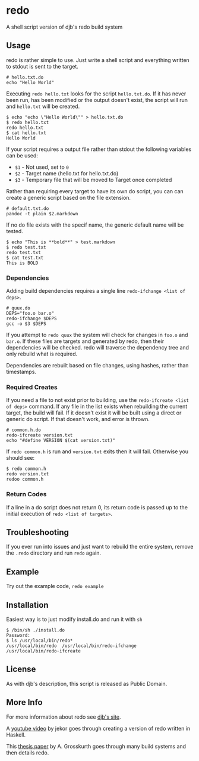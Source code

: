 # redo
A shell script version of djb's redo build system

## Usage

redo is rather simple to use. Just write a shell script and everything written
to stdout is sent to the target.

    # hello.txt.do
    echo "Hello World"

Executing `redo hello.txt` looks for the script `hello.txt.do`. If it has never been
run, has been modified or the output doesn't exist, the script will run and
`hello.txt` will be created.

    $ echo "echo \"Hello World\"" > hello.txt.do
    $ redo hello.txt
    redo hello.txt
    $ cat hello.txt
    Hello World

If your script requires a output file rather than stdout the following variables
can be used:

  - `$1` - Not used, set to `0`
  - `$2` - Target name (hello.txt for hello.txt.do)
  - `$3` - Temporary file that will be moved to Target once completed

Rather than requiring every target to have its own do script, you can can
create a generic script based on the file extension.

    # default.txt.do
    pandoc -t plain $2.markdown

If no do file exists with the specif name, the generic default name will be tested.

    $ echo "This is **bold**" > test.markdown
    $ redo test.txt
    redo test.txt
    $ cat test.txt
    This is BOLD

### Dependencies

Adding build dependencies requires a single line `redo-ifchange <list of deps>`.

    # quux.do
    DEPS="foo.o bar.o"
    redo-ifchange $DEPS
    gcc -o $3 $DEPS

If you attempt to `redo quux` the system will check for changes in `foo.o` and
`bar.o`. If these files are targets and generated by redo, then their
dependencies will be checked. redo will traverse the dependency tree and only
rebuild what is required.

Dependencies are rebuilt based on file changes, using hashes, rather than timestamps.

### Required Creates

If you need a file to not exist prior to building, use the
`redo-ifcreate <list of deps>` command. If any file in the list exists when
rebuilding the current target, the build will fail. If it doesn't exist it will
be built using a direct or generic do script. If that doesn't work, and error
is thrown.

    # common.h.do
    redo-ifcreate version.txt
    echo "#define VERSION $(cat version.txt)"

If `redo common.h` is run and `version.txt` exits then it will fail. Otherwise
you should see:

    $ redo common.h
    redo version.txt
    redoo common.h

### Return Codes

If a line in a do script does not return 0, its return code is passed up to the
initial execution of `redo <list of targets>`. 

## Troubleshooting

If you ever run into issues and just want to rebuild the entire system, remove
the `.redo` directory and run `redo` again.

## Example

Try out the example code, `redo example`

## Installation

Easiest way is to just modify install.do and run it with `sh`

    $ /bin/sh ./install.do
    Password:
    $ ls /usr/local/bin/redo*
    /usr/local/bin/redo  /usr/local/bin/redo-ifchange  /usr/local/bin/redo-ifcreate

## License

As with djb's description, this script is released as Public Domain.

## More Info

For more information about redo see [djb's site](http://cr.yp.to/redo.html).

A [youtube video](https://www.youtube.com/watch?v=zZ_nI9E9g0I) by jekor goes
through creating a version of redo written in Haskell.

This [thesis paper](http://grosskurth.ca/papers/mmath-thesis.pdf) by
A. Grosskurth goes through many build systems and then details redo.
